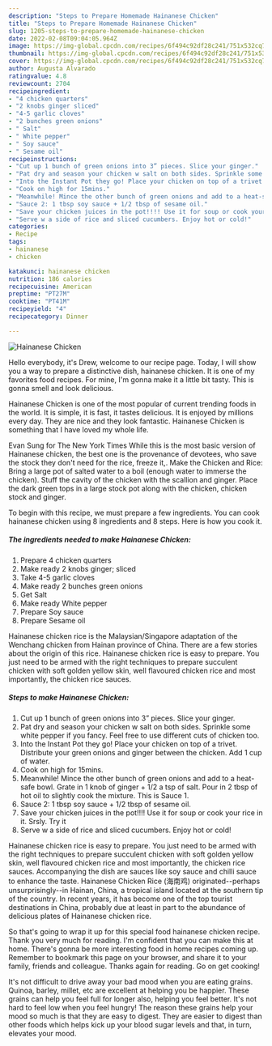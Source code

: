 ```yaml
---
description: "Steps to Prepare Homemade Hainanese Chicken"
title: "Steps to Prepare Homemade Hainanese Chicken"
slug: 1205-steps-to-prepare-homemade-hainanese-chicken
date: 2022-02-08T09:04:05.964Z
image: https://img-global.cpcdn.com/recipes/6f494c92df28c241/751x532cq70/hainanese-chicken-recipe-main-photo.jpg
thumbnail: https://img-global.cpcdn.com/recipes/6f494c92df28c241/751x532cq70/hainanese-chicken-recipe-main-photo.jpg
cover: https://img-global.cpcdn.com/recipes/6f494c92df28c241/751x532cq70/hainanese-chicken-recipe-main-photo.jpg
author: Augusta Alvarado
ratingvalue: 4.8
reviewcount: 2704
recipeingredient:
- "4 chicken quarters"
- "2 knobs ginger sliced"
- "4-5 garlic cloves"
- "2 bunches green onions"
- " Salt"
- " White pepper"
- " Soy sauce"
- " Sesame oil"
recipeinstructions:
- "Cut up 1 bunch of green onions into 3” pieces. Slice your ginger."
- "Pat dry and season your chicken w salt on both sides. Sprinkle some white pepper if you fancy. Feel free to use different cuts of chicken too."
- "Into the Instant Pot they go! Place your chicken on top of a trivet. Distribute your green onions and ginger between the chicken. Add 1 cup of water."
- "Cook on high for 15mins."
- "Meanwhile! Mince the other bunch of green onions and add to a heat-safe bowl. Grate in 1 knob of ginger + 1/2 a tsp of salt. Pour in 2 tbsp of hot oil to slightly cook the mixture. This is Sauce 1."
- "Sauce 2: 1 tbsp soy sauce + 1/2 tbsp of sesame oil."
- "Save your chicken juices in the pot!!!! Use it for soup or cook your rice in it. Srsly. Try it"
- "Serve w a side of rice and sliced cucumbers. Enjoy hot or cold!"
categories:
- Recipe
tags:
- hainanese
- chicken

katakunci: hainanese chicken 
nutrition: 186 calories
recipecuisine: American
preptime: "PT27M"
cooktime: "PT41M"
recipeyield: "4"
recipecategory: Dinner

---
```



![Hainanese Chicken](https://img-global.cpcdn.com/recipes/6f494c92df28c241/751x532cq70/hainanese-chicken-recipe-main-photo.jpg)

Hello everybody, it's Drew, welcome to our recipe page. Today, I will show you a way to prepare a distinctive dish, hainanese chicken. It is one of my favorites food recipes. For mine, I'm gonna make it a little bit tasty. This is gonna smell and look delicious.

Hainanese Chicken is one of the most popular of current trending foods in the world. It is simple, it is fast, it tastes delicious. It is enjoyed by millions every day. They are nice and they look fantastic. Hainanese Chicken is something that I have loved my whole life.

Evan Sung for The New York Times While this is the most basic version of Hainanese chicken, the best one is the provenance of devotees, who save the stock they don&#39;t need for the rice, freeze it,. Make the Chicken and Rice: Bring a large pot of salted water to a boil (enough water to immerse the chicken). Stuff the cavity of the chicken with the scallion and ginger. Place the dark green tops in a large stock pot along with the chicken, chicken stock and ginger.


To begin with this recipe, we must prepare a few ingredients. You can cook hainanese chicken using 8 ingredients and 8 steps. Here is how you cook it.

<!--inarticleads1-->

##### The ingredients needed to make Hainanese Chicken:

1. Prepare 4 chicken quarters
1. Make ready 2 knobs ginger; sliced
1. Take 4-5 garlic cloves
1. Make ready 2 bunches green onions
1. Get  Salt
1. Make ready  White pepper
1. Prepare  Soy sauce
1. Prepare  Sesame oil


Hainanese chicken rice is the Malaysian/Singapore adaptation of the Wenchang chicken from Hainan province of China. There are a few stories about the origin of this rice. Hainanese chicken rice is easy to prepare. You just need to be armed with the right techniques to prepare succulent chicken with soft golden yellow skin, well flavoured chicken rice and most importantly, the chicken rice sauces. 

<!--inarticleads2-->

##### Steps to make Hainanese Chicken:

1. Cut up 1 bunch of green onions into 3” pieces. Slice your ginger.
1. Pat dry and season your chicken w salt on both sides. Sprinkle some white pepper if you fancy. Feel free to use different cuts of chicken too.
1. Into the Instant Pot they go! Place your chicken on top of a trivet. Distribute your green onions and ginger between the chicken. Add 1 cup of water.
1. Cook on high for 15mins.
1. Meanwhile! Mince the other bunch of green onions and add to a heat-safe bowl. Grate in 1 knob of ginger + 1/2 a tsp of salt. Pour in 2 tbsp of hot oil to slightly cook the mixture. This is Sauce 1.
1. Sauce 2: 1 tbsp soy sauce + 1/2 tbsp of sesame oil.
1. Save your chicken juices in the pot!!!! Use it for soup or cook your rice in it. Srsly. Try it
1. Serve w a side of rice and sliced cucumbers. Enjoy hot or cold!


Hainanese chicken rice is easy to prepare. You just need to be armed with the right techniques to prepare succulent chicken with soft golden yellow skin, well flavoured chicken rice and most importantly, the chicken rice sauces. Accompanying the dish are sauces like soy sauce and chilli sauce to enhance the taste. Hainanese Chicken Rice (海南鸡) originated--perhaps unsurprisingly--in Hainan, China, a tropical island located at the southern tip of the country. In recent years, it has become one of the top tourist destinations in China, probably due at least in part to the abundance of delicious plates of Hainanese chicken rice. 

So that's going to wrap it up for this special food hainanese chicken recipe. Thank you very much for reading. I'm confident that you can make this at home. There's gonna be more interesting food in home recipes coming up. Remember to bookmark this page on your browser, and share it to your family, friends and colleague. Thanks again for reading. Go on get cooking!

It's not difficult to drive away your bad mood when you are eating grains. Quinoa, barley, millet, etc are excellent at helping you be happier. These grains can help you feel full for longer also, helping you feel better. It's not hard to feel low when you feel hungry! The reason these grains help your mood so much is that they are easy to digest. They are easier to digest than other foods which helps kick up your blood sugar levels and that, in turn, elevates your mood.
